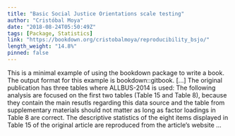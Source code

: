 ```yaml
---
title: "Basic Social Justice Orientations scale testing"
author: "Cristóbal Moya"
date: "2018-08-24T05:50:49Z"
tags: [Package, Statistics]
link: "https://bookdown.org/cristobalmoya/reproducibility_bsjo/"
length_weight: "14.8%"
pinned: false
---
```


This is a minimal example of using the bookdown package to write a book. The output format for this example is bookdown::gitbook. [...] The original publication has three tables where ALLBUS-2014 is used: The following analysis are focused on the first two tables (Table 15 and Table 8), because they contain the main resutls regarding this data source and the table from supplementary materials should not matter as long as factor loadings in Table 8 are correct. The descriptive statistics of the eight items displayed in Table 15 of the original article are reproduced from the article’s website ...
